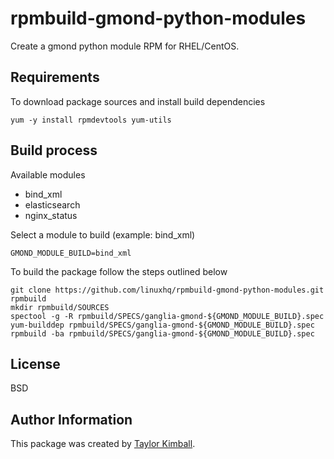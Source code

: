 # rpmbuild-gmond-python-modules

Create a gmond python module RPM for RHEL/CentOS.

## Requirements

To download package sources and install build dependencies

    yum -y install rpmdevtools yum-utils

## Build process

Available modules

  * bind_xml
  * elasticsearch
  * nginx_status

Select a module to build (example: bind_xml)

    GMOND_MODULE_BUILD=bind_xml

To build the package follow the steps outlined below

    git clone https://github.com/linuxhq/rpmbuild-gmond-python-modules.git rpmbuild
    mkdir rpmbuild/SOURCES
    spectool -g -R rpmbuild/SPECS/ganglia-gmond-${GMOND_MODULE_BUILD}.spec
    yum-builddep rpmbuild/SPECS/ganglia-gmond-${GMOND_MODULE_BUILD}.spec
    rpmbuild -ba rpmbuild/SPECS/ganglia-gmond-${GMOND_MODULE_BUILD}.spec

## License

BSD

## Author Information

This package was created by [Taylor Kimball](http://www.linuxhq.org).
